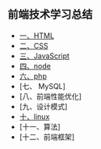 ## 前端技术学习总结

- [一、HTML][1]
- [二、CSS ][2]
- [三、JavaScript ][3]
- [四、node ][4]
- [六、php ][4]
- [七、 MySQL]
- [八、前端性能优化]
- [九、设计模式]
- [十、linux ][10]
- [十一、算法]
- [十二、前端框架]

[1]: https://github.com/4sean/4sean.github.io/tree/master/pages/html/index.md
[2]: https://github.com/4sean/4sean.github.io/tree/master/pages/css/index.md
[3]: https://github.com/4sean/4sean.github.io/blob/master/pages/JavaScript/index.md
[4]: https://github.com/4sean/4sean.github.io/tree/master/pages/php/index.md
[10]: https://github.com/4sean/4sean.github.io/tree/master/pages/css/index.md
[11]: https://github.com/4sean/4sean.github.io/tree/master/pages/css/index.md
